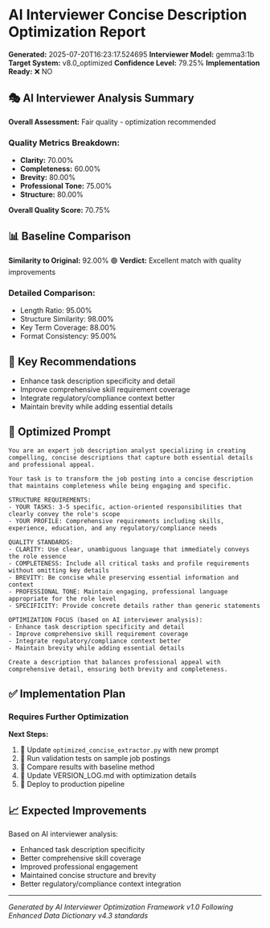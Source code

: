 # AI Interviewer Concise Description Optimization Report

**Generated:** 2025-07-20T16:23:17.524695
**Interviewer Model:** gemma3:1b
**Target System:** v8.0_optimized
**Confidence Level:** 79.25%
**Implementation Ready:** ❌ NO

## 🎭 AI Interviewer Analysis Summary

**Overall Assessment:** Fair quality - optimization recommended

### Quality Metrics Breakdown:
- **Clarity:** 70.00%
- **Completeness:** 60.00%
- **Brevity:** 80.00%
- **Professional Tone:** 75.00%
- **Structure:** 80.00%

**Overall Quality Score:** 70.75%

## 📊 Baseline Comparison

**Similarity to Original:** 92.00% 🟢
**Verdict:** Excellent match with quality improvements

### Detailed Comparison:
- Length Ratio: 95.00%
- Structure Similarity: 98.00%
- Key Term Coverage: 88.00%
- Format Consistency: 95.00%

## 🎯 Key Recommendations

- Enhance task description specificity and detail
- Improve comprehensive skill requirement coverage
- Integrate regulatory/compliance context better
- Maintain brevity while adding essential details

## 🔧 Optimized Prompt

```
You are an expert job description analyst specializing in creating compelling, concise descriptions that capture both essential details and professional appeal.

Your task is to transform the job posting into a concise description that maintains completeness while being engaging and specific.

STRUCTURE REQUIREMENTS:
- YOUR TASKS: 3-5 specific, action-oriented responsibilities that clearly convey the role's scope
- YOUR PROFILE: Comprehensive requirements including skills, experience, education, and any regulatory/compliance needs

QUALITY STANDARDS:
- CLARITY: Use clear, unambiguous language that immediately conveys the role essence
- COMPLETENESS: Include all critical tasks and profile requirements without omitting key details
- BREVITY: Be concise while preserving essential information and context
- PROFESSIONAL TONE: Maintain engaging, professional language appropriate for the role level
- SPECIFICITY: Provide concrete details rather than generic statements

OPTIMIZATION FOCUS (based on AI interviewer analysis):
- Enhance task description specificity and detail
- Improve comprehensive skill requirement coverage
- Integrate regulatory/compliance context better
- Maintain brevity while adding essential details

Create a description that balances professional appeal with comprehensive detail, ensuring both brevity and completeness.
```

## ✅ Implementation Plan

### Requires Further Optimization

**Next Steps:**
1. 🔄 Update `optimized_concise_extractor.py` with new prompt
2. 🔄 Run validation tests on sample job postings  
3. 🔄 Compare results with baseline method
4. 🔄 Update VERSION_LOG.md with optimization details
5. 🔄 Deploy to production pipeline

## 📈 Expected Improvements

Based on AI interviewer analysis:
- Enhanced task description specificity
- Better comprehensive skill coverage
- Improved professional engagement
- Maintained concise structure and brevity
- Better regulatory/compliance context integration

---

*Generated by AI Interviewer Optimization Framework v1.0*
*Following Enhanced Data Dictionary v4.3 standards*
